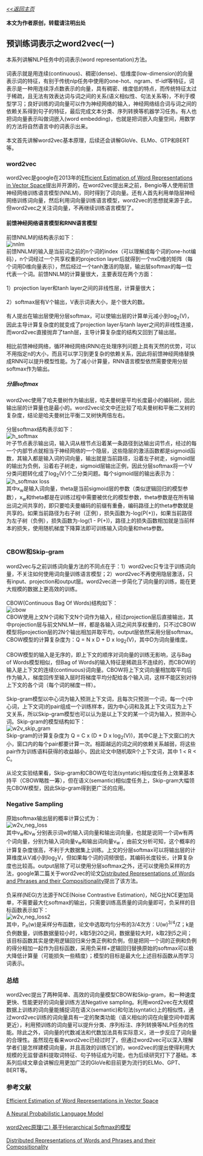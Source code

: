[*<<返回主页*](../index.md)<br><br>
**本文为作者原创，转载请注明出处**<br>
## 预训练词表示之word2vec(一)
本系列讲解NLP任务中的词表示(word representation)方法。<br><br>
词表示就是用连续(continuous)、稠密(dense)、低维度(low-dimension)的向量表示词的特征，有别于传统nlp任务中使用的one-hot、ngram、tf-idf等特征，词表示是一种用连续浮点数表示的向量，具有稠密、维度低的特点，而传统特征太过于稀疏，且无法有效表达词与词之间的关系(语义相似性、句法关系等)，不利于模型学习；良好训练的词向量可以作为神经网络的输入，神经网络结合词与词之间的依赖关系得到句子的特征，最后完成文本分类、序列转换等机器学习任务。有人也把词向量表示叫做词嵌入(word embedding)，也就是把词嵌入向量空间，用数学的方法将自然语言中的词表示出来。<br><br>
本文首先讲解word2vec基本原理，后续还会讲解GloVe、ELMo、GTP和BERT等。<br>
### word2vec
word2vec是google在2013年的[Efficient Estimation of Word Representations in Vector Space](https://arxiv.org/abs/1301.3781v3)提出并开源的，在word2vec提出来之前，Bengio等人使用前馈神经网络训练语言模型(NNLM)，同时得到了词向量。还有人首先利用单隐层神经网络训练词向量，然后利用词向量训练语言模型，word2vec的思想就来源于此，但word2vec之关注词向量，不再继续训练语言模型了。<br>
#### 前馈神经网络语言模型和RNN语言模型
前馈NNLM的结构表示如下：<br>
![nnlm](../images/NLP/4_word2vec/w2v_nnlm.png)<br>
前馈NNLM的输入是当前词之前的n个词的index（可以理解成每个词的one-hot编码），n个词经过一个共享权重的projection layer后就得到一个nxD维的矩阵（每个词用D维向量表示），然后经过一个tanh激活的隐层，输出层softmax的每一位代表一个词。前馈NNLM的计算量很大，主要表现在两个方面：<br><br>
1）projection layer和tanh layer之间的非线性层，计算量很大；<br><br>
2）softmax层有V个输出，V表示词表大小，是个很大的数。<br><br>
有人提出在输出层使用分层softmax，可以使输出层的计算单元减小到log<sub>2</sub>(V)，因此主导计算复杂度的就变成了projection layer与tanh layer之间的非线性连接，而word2vec直接抛弃了tanh层，主导计算复杂度的结构又回到了输出层。<br><br>
相比前馈神经网络，循环神经网络(RNN)在处理序列问题上具有天然的优势，可以不用指定n的大小，而且可以学习到更复杂的依赖关系，因此将前馈神经网络替换成RNN可以提升模型性能。为了减小计算量，RNN语言模型依然需要使用分层softmax作为输出。<br>
##### 分层softmax
word2vec使用了哈夫曼树作为输出层，哈夫曼树是平均长度最小的编码树，因此输出层的计算量也是最小的。word2vec论文中还比较了哈夫曼树和平衡二叉树的复杂度，结论是哈夫曼树比平衡二叉树快两倍左右。<br><br>
分层softmax结构表示如下：<br>
![h_softmax](../images/NLP/4_word2vec/w2v_h_softmax.png)<br>
叶子节点表示输出词，输入词从根节点沿着某一条路径到达输出词节点，经过的每一个内部节点就相当于神经网络的一个隐层，这些隐层的激活函数都是sigmoid函数，其输入都是输入词的词向量，输出就是当前路径，沿着左子树走，sigmoid层的输出为负例，沿着右子树走，sigmoid层输出正例，因此分层softmax将一个V分类问题转化成了log<sub>2</sub>(V)个二分类问题。每个sigmoid层的输出表示为：<br>
![h_softmax loss](../images/NLP/4_word2vec/w2v_h_softmax_loss.png)<br>
其中x<sub>w</sub>是输入词向量，theta是当前sigmoid层的参数（类似逻辑回归的模型参数），x<sub>w</sub>和theta都是在训练过程中需要被优化的模型参数，theta参数是在所有输出词之间共享的，即只要哈夫曼编码的前缀有重叠，编码路径上的theta参数就是共享的。如果当前路径为右子树（正例），损失函数为-log(P(+))，如果当前路径为左子树（负例），损失函数为-log(1 - P(+))，路径上的损失函数相加就是当前样本的损失，使用随机梯度下降算法即可训练输入词向量和theta参数。<br><br>
### CBOW和Skip-gram
word2vec与之前训练词向量方法的不同点在于：1）word2vec只专注于训练词向量，不关注如何使用词向量训练语言模型；2）word2vec不再使用隐层激活，只有input、projection和output层。word2vec进一步简化了词向量的训练，能在更大规模的数据上更高效的训练。<br><br>
CBOW(Continuous Bag Of Words)结构如下：<br>
![cbow](../images/NLP/4_word2vec/w2v_cbow.png)<br>
CBOW使用上文N个词和下文N个词作为输入，经过projection层后直接输出，其中projection层与前文NNLM一样，都是各输入词之间共享权重的，只不过CBOW模型将projection层的2N个输出相加并取平均，output层依然采用分层softmax。CBOW模型的计算复杂度为：Q = N x D + D x log<sub>2</sub>(V)，其中D为词向量维度。<br><br>
CBOW模型的输入是无序的，即上下文的顺序对词向量的训练无影响，这与Bag of Words模型相似，但Bag of Words的输入特征是稀疏且不连续的，而CBOW的输入是上下文的连续(continuous)词向量。CBOW将上下文词向量相加取平均后作为输入，梯度回传至输入层时将梯度平均分配给各个输入词，这样不能区别对待上下文的各个词（每个词的梯度一样）。<br><br>
Skip-gram模型以中心词为输入预测上下文词，且每次只预测一个词，每一个(中心词，上下文词)的pair组成一个训练样本，因为中心词和及其上下文词互为上下文关系，所以Skip-gram模型也可以认为是以上下文的某一个词为输入，预测中心词。Skip-gram的模型结构如下：<br>
![w2v_skip_gram](../images/NLP/4_word2vec/w2v_skip_gram.png)<br>
Skip-gram的计算复杂度为 Q = C x (D + D x log<sub>2</sub>(V))，其中C是上下文窗口的大小，窗口内的每个pair都要计算一次。相距越远的词之间的依赖关系越弱，将这些pair作为训练语料获得的收益越小，因此论文中随机取R个上下文词，其中 1 < R < C。<br><br>
从论文实验结果看，Skip-gram和CBOW在句法(syntatic)相似度任务上效果基本持平（CBOW略胜一筹），但在语义(semantic)相似度任务上，Skip-gram大幅领先CBOW模型，因此Skip-gram得到更广泛的应用。<br>
### Negative Sampling
原始softmax输出层的概率计算公式为：<br>
![w2v_neg_loss](../images/NLP/4_word2vec/w2v_neg_loss.png)<br>
其中v<sub>w</sub>和v<sub>w</sub><sup>'</sup>分别表示词w的输入词向量和输出词向量，也就是说同一个词w有两个词向量，分别为输入词向量v<sub>w</sub>和输出词向量v<sub>w</sub><sup>'</sup>，由前文分析可知，这个概率的计算复杂度很高，不利于大数据集上训练。上文的分层softmax可以将输出层的计算维度从V减小到log<sub>2</sub>V，但如果每个词的词频很低，其编码长度较长，计算复杂度也比较高。output层除了可以使用分层softmax之外，还可以使用负采样的方法，google第二篇关于word2vec的论文[Distributed Representations of Words and Phrases and their Compositionality](https://papers.nips.cc/paper/5021-distributed-representations-of-words-and-phrases-and-their-compositionality.pdf)提出了该方法。<br><br>
负采样(NEG)方法源于NCE(Noise Contrastive Estimation)，NEG比NCE更加简单，不需要最大化softmax的输出，只需要训练高质量的词向量即可，负采样的目标函数表示如下：<br>
![w2v_neg_loss2](../images/NLP/4_word2vec/w2v_neg_loss2.png)<br>
其中，P<sub>n</sub>(w)是采样分布函数，论文中选取均匀分布的3/4次方：U(w)<sup>3/4</sup>/Z；k是负例数量，训练数据量较小时，k取5到20之间，数据量较大时，k取2到5之间；该目标函数其实是使用逻辑回归来分类正例和负例，但是把同一个词的正例和负例的得分相加一起作为目标函数，采用负采样+逻辑回归替换原始的softmax可以极大降低计算量（可能损失一些精度）；模型的目标是最大化上述目标函数从而学习词表示。<br>
### 总结
word2vec提出了两种简单、高效的词向量模型CBOW和Skip-gram，和一种速度更快、性能更好的词向量训练方法Negative sampling。利用word2vec在大规模数据上训练的词向量能捕捉词在语义(semantic)和句法(syntatic)上的相似性，通过word2vec训练的词向量具有一定的聚类功能（语义相似的词在向量空间中距离更近），利用预训练的词向量可以提升分类、序列标注、序列转换等NLP任务的性能。除此之外，词向量的代数减法和代数加法具有实际意义，进一步反应了词向量的合理性。虽然现在看来word2vec已经过时了，但通过word2vec可以深入理解学者们是怎样建模词向量，并且高效的训练它们的，word2vec的提出使得利用大规模的无监督语料提取词特征、句子特征成为可能，也为后续研究打下了基础。本系列后续文章会讲解应用更加广泛的GloVe和目前更为流行的ELMo、GPT、BERT等。<br>
### 参考文献
[Efficient Estimation of Word Representations in Vector Space](https://arxiv.org/abs/1301.3781v3)<br><br>
[A Neural Probabilistic Language Model](https://www.researchgate.net/publication/221618573_A_Neural_Probabilistic_Language_Model)<br><br>
[word2vec原理(二) 基于Hierarchical Softmax的模型](https://www.cnblogs.com/pinard/p/7243513.html)<br><br>
[Distributed Representations of Words and Phrases and their Compositionality](https://papers.nips.cc/paper/5021-distributed-representations-of-words-and-phrases-and-their-compositionality.pdf)<br><br>
